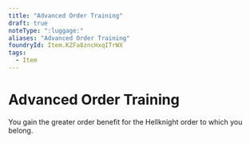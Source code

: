 ```yaml
---
title: "Advanced Order Training"
draft: true
noteType: ":luggage:"
aliases: "Advanced Order Training"
foundryId: Item.KZFa8zncHxqITrWX
tags:
  - Item
---
```


# Advanced Order Training

You gain the greater order benefit for the Hellknight order to which you belong.
